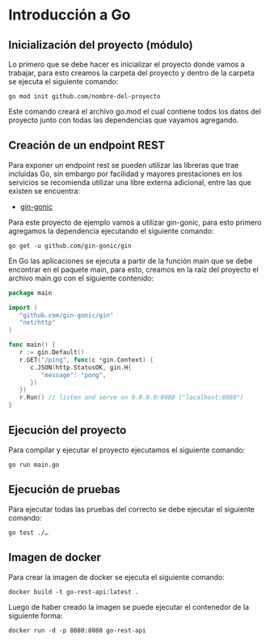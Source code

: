 # Introducción a Go

## Inicialización del proyecto (módulo)

Lo primero que se debe hacer es inicializar el proyecto donde vamos a trabajar, para esto creamos la carpeta del proyecto y dentro de la carpeta se ejecuta el siguiente comando:

`go mod init github.com/nombre-del-proyecto`

Este comando creará el archivo go.mod el cual contiene todos los datos del proyecto junto con todas las dependencias que vayamos agregando.

## Creación de un endpoint REST

Para exponer un endpoint rest se pueden utilizar las libreras que trae incluidas Go, sin embargo por facilidad y mayores prestaciones en los servicios se recomienda utilizar una libre externa adicional, entre las que existen se encuentra:

- [gin-gonic](https://github.com/gin-gonic/gin)

Para este proyecto de ejemplo vamos a utilizar gin-gonic, para esto primero agregamos la dependencia ejecutando el siguiente comando:

`go get -u github.com/gin-gonic/gin`

En Go las aplicaciones se ejecuta a partir de la función main que se debe encontrar en el paquete main, para esto, creamos en la raíz del proyecto el archivo main.go con el siguiente contenido:

```go
package main

import (
   "github.com/gin-gonic/gin"
   "net/http"
)

func main() {
   r := gin.Default()
   r.GET("/ping", func(c *gin.Context) {
      c.JSON(http.StatusOK, gin.H{
         "message": "pong",
      })
   })
   r.Run() // listen and serve on 0.0.0.0:8080 ("localhost:8080")
}
```

## Ejecución del proyecto

Para compilar y ejecutar el proyecto ejecutamos el siguiente comando:

`go run main.go`

## Ejecución de pruebas

Para ejecutar todas las pruebas del correcto se debe ejecutar el siguiente comando:

`go test ./…`

## Imagen de docker

Para crear la imagen de docker se ejecuta el siguiente comando:

`docker build -t go-rest-api:latest .`

Luego de haber creado la imagen se puede ejecutar el contenedor de la siguiente forma:

`docker run -d -p 8080:8080 go-rest-api`